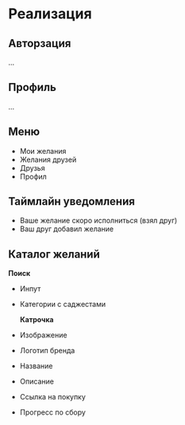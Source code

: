 # Реализация

## Авторзация

...

## Профиль

...

## Меню

- Мои желания
- Желания друзей
- Друзья
- Профил

## Таймлайн уведомления

- Ваше желание скоро исполниться (взял друг)
- Ваш друг добавил желание

## Каталог желаний

**Поиск**

- Инпут
- Категории с саджестами

  **Катрочка**

- Изображение
- Логотип бренда
- Название
- Описание
- Ссылка на покупку
- Прогресс по сбору